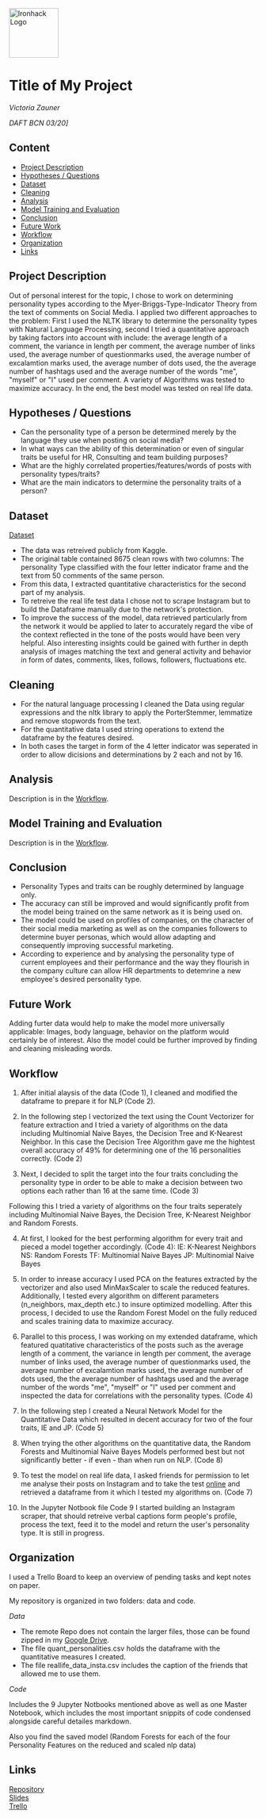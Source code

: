 <img src="https://bit.ly/2VnXWr2" alt="Ironhack Logo" width="100"/>

# Title of My Project
*Victoria Zauner*

*DAFT BCN 03/20]*

## Content
- [Project Description](#project-description)
- [Hypotheses / Questions](#hypotheses-questions)
- [Dataset](#dataset)
- [Cleaning](#cleaning)
- [Analysis](#analysis)
- [Model Training and Evaluation](#model-training-and-evaluation)
- [Conclusion](#conclusion)
- [Future Work](#future-work)
- [Workflow](#workflow)
- [Organization](#organization)
- [Links](#links)

## Project Description
Out of personal interest for the topic, I chose to work on determining personality types according to the Myer-Briggs-Type-Indicator Theory from the text of comments on Social Media. I applied two different approaches to the problem: First I used the NLTK library to determine the personality types with Natural Language Processing, second I tried a quantitative approach by taking factors into account with include: the average length of a comment, the variance in length per comment, the average number of links used, the average number of questionmarks used, the average number of excalamtion marks used, the average number of dots used, the the average number of hashtags used and the average number of the words "me", "myself" or "I" used per comment. A variety of Algorithms was tested to maximize accuracy. In the end, the best model was tested on real life data. 

## Hypotheses / Questions
* Can the personality type of a person be determined merely by the language they use when posting on social media?
* In what ways can the ability of this determination or even of singular traits be useful for HR, Consulting and team building purposes?
* What are the highly correlated properties/features/words of posts with personality types/traits?
* What are the main indicators to determine the personality traits of a person?

## Dataset

[Dataset](https://www.kaggle.com/datasnaek/mbti-type?select=mbti_1.csv)  

* The data was retreived publicly from Kaggle.
* The original table contained 8675 clean rows with two columns: The personality Type classified with the four letter indicator frame and the text from 50 comments of the same person.
* From this data, I extracted quantitative characteristics for the second part of my analysis.
* To retreive the real life test data I chose not to scrape Instagram but to build the Dataframe manually due to the network's protection.
* To improve the success of the model, data retrieved particularly from the network it would be applied to later to accurately regard the vibe of the context reflected in the tone of the posts would have been very helpful. Also interesting insights could be gained with further in depth analysis of images matching the text and general activity and behavior in form of dates, comments, likes, follows, followers, fluctuations etc. 

## Cleaning
* For the natural language processing I cleaned the Data using regular expressions and the nltk library to apply the PorterStemmer, lemmatize and remove stopwords from the text.
* For the quantitative data I used string operations to extend the dataframe by the features desired. 
* In both cases the target in form of the 4 letter indicator was seperated in order to allow dicisions and determinations by 2 each and not by 16.

## Analysis

Description is in the [Workflow](#workflow).

## Model Training and Evaluation

Description is in the [Workflow](#workflow).

## Conclusion

* Personality Types and traits can be roughly determined by language only.
* The accuracy can still be improved and would significantly profit from the model being trained on the same network as it is being used on.
* The model could be used on profiles of companies, on the character of their social media marketing as well as on the companies followers to determine buyer personas, which would allow adapting and consequently improving successful marketing.
* According to experience and by analysing the personality type of current employees and their performance and the way they flourish in the company culture can allow HR departments to detemrine a new employee's desired personality type.

## Future Work

Adding furter data would help to make the model more universally applicable: Images, body language, behavior on the platform would certainly be of interest. Also the model could be further improved by finding and cleaning misleading words.

## Workflow

1. After initial alaysis of the data (Code 1), I cleaned and modified the dataframe to prepare it for NLP (Code 2).

2. In the following step I vectorized the text using the Count Vectorizer for feature extraction and I tried a variety of algorithms on the data including Multinomial Naive Bayes, the Decision Tree and K-Nearest Neighbor. In this case the Decision Tree Algorithm gave me the hightest overall accuracy of 49% for determining one of the 16 personalities correctly. (Code 2)

3. Next, I decided to split the target into the four traits concluding the personality type in order to be able to make a decision between two options each rather than 16 at the same time. (Code 3)

Following this I tried a variety of algorithms on the four traits seperately including Multinomial Naive Bayes, the Decision Tree, K-Nearest Neighbor and Random Forests. 

4. At first, I looked for the best performing algorithm for every trait and pieced a model together accordingly. (Code 4):
IE: K-Nearest Neighbors
NS: Random Forests
TF: Multinomial Naive Bayes
JP: Multinomial Naive Bayes

5. In order to inrease accuracy I used PCA on the features extracted by the vectorizer and also used MinMaxScaler to scale the reduced features.
Additionally, I tested every algorithm on different parameters (n_neighbors, max_depth etc.) to insure optimized modelling. After this process, I decided to use the Random Forest Model on the fully reduced and scales training data to maximize accuracy. 

6. Parallel to this process, I was working on my extended dataframe, which featured quatitative characteristics of the posts such as the average length of a comment, the variance in length per comment, the average number of links used, the average number of questionmarks used, the average number of excalamtion marks used, the average number of dots used, the the average number of hashtags used and the average number of the words "me", "myself" or "I" used per comment and inspected the data for correlations with the personality types. (Code 4)

7. In the following step I created a Neural Network Model for the Quantitative Data which resulted in decent accuracy for two of the four traits, IE and JP. (Code 5)

8. When trying the other algorithms on the quantitative data, the Random Forests and Multinomial Naive Bayes Models performed best but not significantly better - if even - than when run on NLP. (Code 8)

9. To test the model on real life data, I asked friends for permission to let me analyse their posts on Instagram and to take the test [online](https://www.16personalities.com) and retrieved a dataframe from it which I tested my algorithms on. (Code 7)

10. In the Jupyter Notbook file Code 9 I started building an Instagram scraper, that should retreive verbal captions form people's profile, process the text, feed it to the model and return the user's personality type. It is still in progress.


## Organization

I used a Trello Board to keep an overview of pending tasks and kept notes on paper.

My repository is organized in two folders: data and code. 

*Data*
* The remote Repo does not contain the larger files, those can be found zipped in my [Google Drive](https://drive.google.com/drive/u/1/my-drive).
* The file quant_personalities.csv holds the dataframe with the quantitative measures I created.
* The file reallife_data_insta.csv includes the caption of the friends that allowed me to use them.


*Code*

Includes the 9 Jupyter Notbooks mentioned above as well as one Master Notebook, which includes the most important snippits of code condensed alongside careful detailes markdown.

Also you find the saved model (Random Forests for each of the four Personality Features on the reduced and scaled nlp data)


## Links

[Repository](https://github.com/VickyZauner/Project-Week-8-Final-Project)  
[Slides](https://docs.google.com/presentation/d/10Yu48XyE_rS521vREW13zlOzsgoRrV4sjKo4MVCjjs0/edit#slide=id.g85e9335f2e_0_70)  
[Trello](https://trello.com/b/b9H0SKTx/project-5)  
